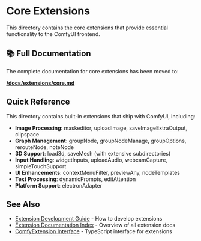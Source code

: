 # Core Extensions

This directory contains the core extensions that provide essential functionality to the ComfyUI frontend.

## 📚 Full Documentation

The complete documentation for core extensions has been moved to:

**[/docs/extensions/core.md](/docs/extensions/core.md)**

## Quick Reference

This directory contains built-in extensions that ship with ComfyUI, including:

- **Image Processing**: maskeditor, uploadImage, saveImageExtraOutput, clipspace
- **Graph Management**: groupNode, groupNodeManage, groupOptions, rerouteNode, noteNode
- **3D Support**: load3d, saveMesh (with extensive subdirectories)
- **Input Handling**: widgetInputs, uploadAudio, webcamCapture, simpleTouchSupport
- **UI Enhancements**: contextMenuFilter, previewAny, nodeTemplates
- **Text Processing**: dynamicPrompts, editAttention
- **Platform Support**: electronAdapter

## See Also

- [Extension Development Guide](/docs/extensions/development.md) - How to develop extensions
- [Extension Documentation Index](/docs/extensions/README.md) - Overview of all extension docs
- [ComfyExtension Interface](../../types/comfy.ts) - TypeScript interface for extensions